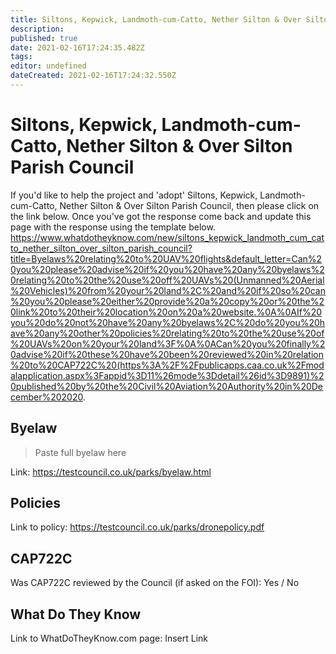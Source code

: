 ```yaml
---
title: Siltons, Kepwick, Landmoth-cum-Catto, Nether Silton & Over Silton Parish Council
description: 
published: true
date: 2021-02-16T17:24:35.482Z
tags: 
editor: undefined
dateCreated: 2021-02-16T17:24:32.550Z
---
```


# Siltons, Kepwick, Landmoth-cum-Catto, Nether Silton & Over Silton Parish Council
If you'd like to help the project and 'adopt' Siltons, Kepwick, Landmoth-cum-Catto, Nether Silton & Over Silton Parish Council, then please click on the link below. Once you've got the response come back and update this page with the response using the template below.
https://www.whatdotheyknow.com/new/siltons_kepwick_landmoth_cum_catto_nether_silton_over_silton_parish_council?title=Byelaws%20relating%20to%20UAV%20flights&default_letter=Can%20you%20please%20advise%20if%20you%20have%20any%20byelaws%20relating%20to%20the%20use%20off%20UAVs%20(Unmanned%20Aerial%20Vehicles)%20from%20your%20land%2C%20and%20if%20so%20can%20you%20please%20either%20provide%20a%20copy%20or%20the%20link%20to%20their%20location%20on%20a%20website.%0A%0AIf%20you%20do%20not%20have%20any%20byelaws%2C%20do%20you%20have%20any%20other%20policies%20relating%20to%20the%20use%20of%20UAVs%20on%20your%20land%3F%0A%0ACan%20you%20finally%20advise%20if%20these%20have%20been%20reviewed%20in%20relation%20to%20CAP722C%20(https%3A%2F%2Fpublicapps.caa.co.uk%2Fmodalapplication.aspx%3Fappid%3D11%26mode%3Ddetail%26id%3D9891)%20published%20by%20the%20Civil%20Aviation%20Authority%20in%20December%202020.

## Byelaw
> Paste full byelaw here

Link:
https://testcouncil.co.uk/parks/byelaw.html

## Policies
Link to policy:
https://testcouncil.co.uk/parks/dronepolicy.pdf

## CAP722C

Was CAP722C reviewed by the Council (if asked on the FOI): Yes / No

## What Do They Know

Link to WhatDoTheyKnow.com page:
Insert Link

